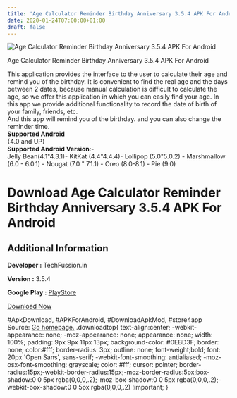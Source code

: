 ```yaml
---
title: 'Age Calculator Reminder Birthday Anniversary 3.5.4 APK For Android'
date: 2020-01-24T07:00:00+01:00
draft: false
---
```


![Age Calculator Reminder Birthday Anniversary 3.5.4 APK For Android](https://i1.wp.com/apkhome.net/wp-content/uploads/2020/01/Age-Calculator-Reminder-Birthday-Anniversary-3.5.4.png "Age Calculator Reminder Birthday Anniversary 3.5.4 APK For Android")

  

Age Calculator Reminder Birthday Anniversary 3.5.4 APK For Android

This application provides the interface to the user to calculate their age and remind you of the birthday. It is convenient to find the real age and the days between 2 dates, because manual calculation is difficult to calculate the age, so we offer this application in which you can easily find your age. In this app we provide additional functionality to record the date of birth of your family, friends, etc.  
And this app will remind you of the birthday. and you can also change the reminder time.  
**Supported Android**  
{4.0 and UP}  
**Supported Android Version**:-  
Jelly Bean(4.1"4.3.1)- KitKat (4.4"4.4.4)- Lollipop (5.0"5.0.2) - Marshmallow (6.0 - 6.0.1) - Nougat (7.0 " 7.1.1) - Oreo (8.0-8.1) - Pie (9.0)

Download Age Calculator Reminder Birthday Anniversary 3.5.4 APK For Android
===========================================================================

Additional Information
----------------------

**Developer :** TechFussion.in

**Version :** 3.5.4

**Google Play :** [PlayStore](https://play.google.com/store/apps/details?id=com.mehulvdholu.agecalculator)

  

[Download Now](https://store4app.co/post/age-calculator-reminder-birthday-anniversary-3-5-4-apk-for-android_1579766877)

  
#ApkDownload, #APKForAndroid, #DownloadApkMod, #store4app  
Source: [Go homepage.](https://store4app.co/post/age-calculator-reminder-birthday-anniversary-3-5-4-apk-for-android_1579766877) .downloadtop{ text-align:center; -webkit-appearance: none; -moz-appearance: none; appearance: none; width: 100%; padding: 9px 9px 11px 13px; background-color: #0EBD3F; border: none; color:#fff; border-radius: 3px; outline: none; font-weight;bold; font: 20px 'Open Sans', sans-serif; -webkit-font-smoothing: antialiased; -moz-osx-font-smoothing: grayscale; color: #fff; cursor: pointer; border-radius:15px;-webkit-border-radius:15px;-moz-border-radius:5px;box-shadow:0 0 5px rgba(0,0,0,.2);-moz-box-shadow:0 0 5px rgba(0,0,0,.2);-webkit-box-shadow:0 0 5px rgba(0,0,0,.2) !important; }